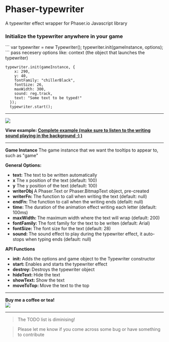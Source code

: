 # Phaser-typewriter
A typewriter effect wrapper for Phaser.io Javascript library

<h3>Initialize the typewriter anywhere in your game</h3>
```
var typewriter = new Typewriter();
typewriter.init(gameInstance, options);
```
pass necesery options like: context (the object that launches the typewriter)

```
typewriter.init(gameInstance, {
    x: 290,
    y: 40,
    fontFamily: "chillerBlack",
    fontSize: 26,
    maxWidth: 300,
    sound: reg.track,
    text: "Some text to be typed!"
  });
  typewriter.start();
```

<hr>

<img src="http://i221.photobucket.com/albums/dd22/djmid71/sample_zpsaybshdsk.gif"/>

<strong>View example: <a href="http://www.netgfx.com/trunk/games/tools/phaser-typewriter">Complete example <span>(make sure to listen to the writing sound playing in the background ;) )</span></a></strong>

  <hr>

<strong>Game Instance</strong>
The game instance that we want the tooltips to appear to, such as "game"

<strong>General Options:</strong>

<ul>
	<li><strong>text:</strong> The text to be written automatically</li>
  <li><strong>x</strong> The x position of the text (default: 100)</li>
	<li><strong>y</strong> The y position of the text (default: 100)</li>
	<li><strong>writerObj</strong> A Phaser.Text or Phaser.BitmapText object, pre-created</li>
	<li><strong>writerFn: </strong> The function to call when writing the text (default: null)</li>
  <li><strong>endFn: </strong> The function to call when the writing ends (defailt: null)</li>
  <li><strong>time: </strong> The duration of the animation effect writing each letter (default: 100ms)</li>
  <li><strong>maxWidth: </strong> The maximum width where the text will wrap (default: 200)</li>
	<li><strong>fontFamily: </strong> The font family for the text to be writen (default: Arial)</li>
  <li><strong>fontSize: </strong> The font size for the text (default: 28)</li>
  <li><strong>sound: </strong> The sound effect to play during the typewriter effect, it auto-stops when typing ends (default: null)</li>
</ul>

<strong>API Functions</strong>

<ul>
    <li><strong>init: </strong> Adds the options and game object to the Typewriter constructor</li>
    <li><strong>start: </strong> Enables and starts the typewriter effect</li>
    <li><strong>destroy: </strong> Destroys the typewriter object</li>
    <li><strong>hideText: </strong> Hide the text</li>
    <li><strong>showText: </strong> Show the text</li>
    <li><strong>moveToTop: </strong> Move the text to the top</li>
</ul>

<i>
</i>

<hr>

<strong>Buy me a coffee or tea!</strong> <br>
<a href="https://www.paypal.com/cgi-bin/webscr?cmd=_donations&business=JCFPKZJ7Y23JJ&lc=GR&item_name=NetGfx%2ecom&currency_code=EUR&bn=PP%2dDonationsBF%3abtn_donate_SM%2egif%3aNonHosted"><img src="https://www.paypalobjects.com/webstatic/en_US/btn/btn_donate_92x26.png"/></a>


<hr>

>The TODO list is diminising!

>Please let me know if you come across some bug or have something to contribute





